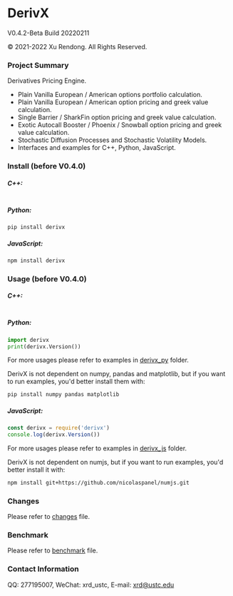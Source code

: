 # DerivX
V0.4.2-Beta Build 20220211

© 2021-2022 Xu Rendong. All Rights Reserved.

### Project Summary
Derivatives Pricing Engine.
+ Plain Vanilla European / American options portfolio calculation.
+ Plain Vanilla European / American option pricing and greek value calculation.
+ Single Barrier / SharkFin option pricing and greek value calculation.
+ Exotic Autocall Booster / Phoenix / Snowball option pricing and greek value calculation.
+ Stochastic Diffusion Processes and Stochastic Volatility Models.
+ Interfaces and examples for C++, Python, JavaScript.

### Install (before V0.4.0)
##### C++:
```bash

```

##### Python:
```bash
pip install derivx
```

##### JavaScript:
```bash
npm install derivx
```

### Usage (before V0.4.0)
##### C++:
```c++

```

##### Python:
```python
import derivx
print(derivx.Version())
```
For more usages please refer to examples in [derivx_py](https://github.com/xurendong/derivx/tree/main/exe/windows/bin/derivx_py) folder.

DerivX is not dependent on numpy, pandas and matplotlib, but if you want to run examples, you'd better install them with:
```bash
pip install numpy pandas matplotlib
```

##### JavaScript:
```javascript
const derivx = require('derivx')
console.log(derivx.Version())
```
For more usages please refer to examples in [derivx_js](https://github.com/xurendong/derivx/tree/main/exe/windows/bin/derivx_js) folder.

DerivX is not dependent on numjs, but if you want to run examples, you'd better install it with:
```bash
npm install git+https://github.com/nicolaspanel/numjs.git
```

### Changes
Please refer to [changes](https://github.com/xurendong/derivx/blob/main/changes.txt) file.

### Benchmark
Please refer to [benchmark](https://github.com/xurendong/derivx/blob/main/benchmark.md) file.

### Contact Information
QQ: 277195007, WeChat: xrd_ustc, E-mail: xrd@ustc.edu
